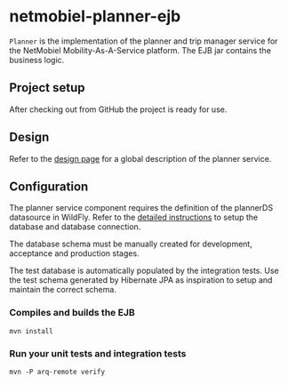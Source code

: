 # netmobiel-planner-ejb

`Planner` is the implementation of the planner and trip manager service for the NetMobiel Mobility-As-A-Service platform. The EJB jar contains the business logic.
 
## Project setup
After checking out from GitHub the project is ready for use.

## Design
Refer to the [design page](doc/design.md) for a global description of the planner service.
  
## Configuration
The planner service component requires the definition of the plannerDS datasource in WildFly. Refer to the [detailed instructions](doc/configuration.md) to setup the database and database connection.

The database schema must be manually created for development, acceptance and production stages. 

The test database is automatically populated by the integration tests. Use the test schema generated by Hibernate JPA as inspiration to setup and maintain the correct schema. 

### Compiles and builds the EJB 
```
mvn install
```
### Run your unit tests and integration tests
```
mvn -P arq-remote verify
```

